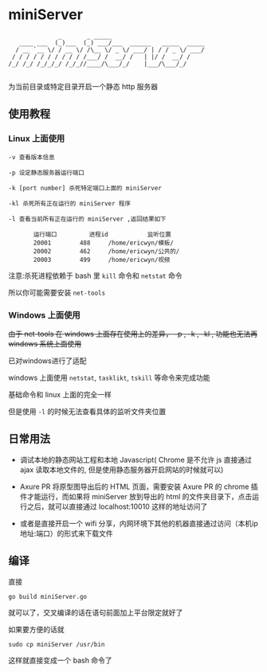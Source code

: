 # miniServer

```text
              _       _ _____                          
   ____ ___  (_)___  (_) ___/___  ______   _____  _____
  / __ `__ \/ / __ \/ /\__ \/ _ \/ ___/ | / / _ \/ ___/
 / / / / / / / / / / /___/ /  __/ /   | |/ /  __/ /    
/_/ /_/ /_/_/_/ /_/_//____/\___/_/    |___/\___/_/     
                                                       
```



为当前目录或特定目录开启一个静态 http 服务器

## 使用教程

### Linux 上面使用
    
    -v 查看版本信息
    
    -p 设定静态服务器运行端口
    
    -k [port number] 杀死特定端口上面的 miniServer
    
    -kl 杀死所有正在运行的 miniServer 程序
    
    -l 查看当前所有正在运行的 miniServer ,返回结果如下
    
           运行端口	        进程id           监听位置
           20001		488		/home/ericwyn/模板/
           20002		462		/home/ericwyn/公共的/
           20003		499		/home/ericwyn/视频

注意:杀死进程依赖于 bash 里 `kill` 命令和 `netstat` 命令

所以你可能需要安装 `net-tools` 

### Windows 上面使用
~~由于 net-tools 在 windows 上面存在使用上的差异， -p , -k , -kl , 功能也无法再 windows 系统上面使用~~

已对windows进行了适配

windows 上面使用 `netstat`, `tasklikt`, `tskill` 等命令来完成功能

基础命令和 linux 上面的完全一样

但是使用 `-l` 的时候无法查看具体的监听文件夹位置


## 日常用法
 - 调试本地的静态网站工程和本地 Javascript( Chrome 是不允许 js 直接通过 ajax 读取本地文件的, 但是使用静态服务器开启网站的时候就可以)

 - Axure PR 将原型图导出后的 HTML 页面，需要安装 Axure PR 的 chrome 插件才能运行，而如果将 miniServer 放到导出的 html 的文件夹目录下，点击运行之后，就可以直接通过 localhost:10010 这样的地址访问了
 
 - 或者是直接开启一个 wifi 分享，内网环境下其他的机器直接通过访问（本机ip地址:端口）的形式来下载文件
 
## 编译
直接 

    go build miniServer.go

就可以了，交叉编译的话在语句前面加上平台限定就好了
 
如果要方便的话就
    
    sudo cp miniServer /usr/bin

这样就直接变成一个 bash 命令了